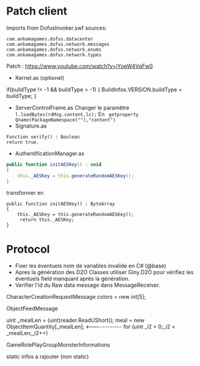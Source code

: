 ﻿# Patch client

Imports from DofusInvoker.swf sources:
```
com.ankamagames.dofus.datacenter
com.ankamagames.dofus.network.messages
com.ankamagames.dofus.network.enums
com.ankamagames.dofus.network.types
```

Patch : https://www.youtube.com/watch?v=iYpeW4VqFw0

* Kernel.as  (optionel) 

if(buildType != -1 && buildType > -1)
{
    BuildInfos.VERSION.buildType = buildType;
}
* ServerControlFrame.as
Changer le paramètre
``` l.loadBytes(rdMsg.content,lc);```
En
``` getproperty Qname(PackageNamespace(""),"content")```
* Signature.as
```
Function verify() : Boolean
return true.
```

* AuthentificationManager.as
```actionscript
public function initAESKey() : void
{
    this._AESKey = this.generateRandomAESKey();
}
``` 
transformer en

```
public function initAESKey() : ByteArray
{
    this._AESKey = this.generateRandomAESKey();
     return this._AESKey;
}
```

# Protocol

* Fixer les éventuels nom de variables invalide en C# (@base)
* Apres la génération des D2O Classes utiliser Giny.D2O pour vérifiez les éventuels field manquant après la génération.
* Verifier l'id du Raw data message dans MessageReceiver.

CharacterCreationRequestMessage
colors = new int[5];

ObjectFeedMessage



 uint _mealLen = (uint)reader.ReadUShort();
            meal = new ObjectItemQuantity[_mealLen];  <------------
            for (uint _i2 = 0;_i2 < _mealLen;_i2++)


GameRolePlayGroupMonsterInformations

static infos a rajouter (non static)



